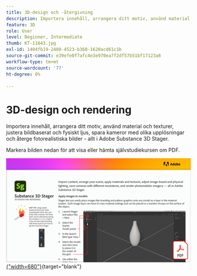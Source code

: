 ```yaml
---
title: 3D-design och -återgivning
description: Importera innehåll, arrangera ditt motiv, använd material och texturer, justera bildbaserat och fysiskt ljus, spara kameror med olika upplösningar och rendera fotorealistiska bilder
feature: 3D
role: User
level: Beginner, Intermediate
thumb: KT-11643.jpg
exl-id: 1404fb19-2400-4523-b360-1620acd61c1b
source-git-commit: e39efe0f7afc4e3e970ea7f2df57b51bf17123a6
workflow-type: tm+mt
source-wordcount: '77'
ht-degree: 0%

---
```


# 3D-design och rendering

Importera innehåll, arrangera ditt motiv, använd material och texturer, justera bildbaserat och fysiskt ljus, spara kameror med olika upplösningar och återge fotorealistiska bilder - allt i Adobe Substance 3D Stager.

Markera bilden nedan för att visa eller hämta självstudiekursen om PDF.

[![Bild på första sidan av självstudiekursen](assets/Substance3DStager.png){&quot;width=680&quot;}](assets/Adobe-Substance-Stager.pdf){target="blank"}
